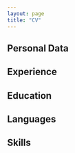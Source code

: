 ```yaml
---
layout: page
title: "CV"
---
```


## Personal Data

## Experience

## Education

## Languages

## Skills
